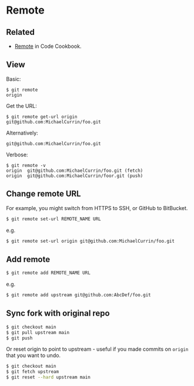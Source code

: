 # Remote

## Related

- [Remote](https://michaelcurrin.github.io/code-cookbook/recipes/version-control/git/rebase.html) in Code Cookbook.


## View

Basic:

```console
$ git remote
origin
```


Get the URL:

```console
$ git remote get-url origin
git@github.com:MichaelCurrin/foo.git
```

Alternatively:

```console
git@github.com:MichaelCurrin/foo.git
```

Verbose:

```console
$ git remote -v
origin  git@github.com:MichaelCurrin/foo.git (fetch)
origin  git@github.com:MichaelCurrin/foor.git (push)
```


## Change remote URL

For example, you might switch from HTTPS to SSH, or GitHub to BitBucket.

```sh
$ git remote set-url REMOTE_NAME URL
```

e.g.

```sh
$ git remote set-url origin git@github.com:MichaelCurrin/foo.git
```


## Add remote

```sh
$ git remote add REMOTE_NAME URL
```

e.g.

```sh
$ git remote add upstream git@github.com:AbcDef/foo.git
```


## Sync fork with original repo

```sh
$ git checkout main
$ git pull upstream main
$ git push
```

Or reset origin to point to upstream - useful if you made commits on `origin` that you want to undo.

```sh
$ git checkout main
$ git fetch upstream
$ git reset --hard upstream main
```
